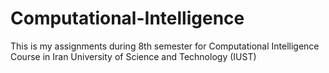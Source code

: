 # Computational-Intelligence
This is my assignments during 8th semester for Computational Intelligence Course in Iran University of Science and Technology (IUST)
